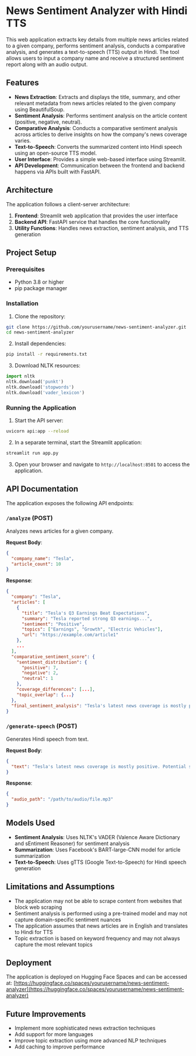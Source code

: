 # News Sentiment Analyzer with Hindi TTS

This web application extracts key details from multiple news articles related to a given company, performs sentiment analysis, conducts a comparative analysis, and generates a text-to-speech (TTS) output in Hindi. The tool allows users to input a company name and receive a structured sentiment report along with an audio output.

## Features

- **News Extraction**: Extracts and displays the title, summary, and other relevant metadata from news articles related to the given company using BeautifulSoup.
- **Sentiment Analysis**: Performs sentiment analysis on the article content (positive, negative, neutral).
- **Comparative Analysis**: Conducts a comparative sentiment analysis across articles to derive insights on how the company's news coverage varies.
- **Text-to-Speech**: Converts the summarized content into Hindi speech using an open-source TTS model.
- **User Interface**: Provides a simple web-based interface using Streamlit.
- **API Development**: Communication between the frontend and backend happens via APIs built with FastAPI.

## Architecture

The application follows a client-server architecture:

1. **Frontend**: Streamlit web application that provides the user interface
2. **Backend API**: FastAPI service that handles the core functionality
3. **Utility Functions**: Handles news extraction, sentiment analysis, and TTS generation

## Project Setup

### Prerequisites

- Python 3.8 or higher
- pip package manager

### Installation

1. Clone the repository:
```bash
git clone https://github.com/yourusername/news-sentiment-analyzer.git
cd news-sentiment-analyzer
```

2. Install dependencies:
```bash
pip install -r requirements.txt
```

3. Download NLTK resources:
```python
import nltk
nltk.download('punkt')
nltk.download('stopwords')
nltk.download('vader_lexicon')
```

### Running the Application

1. Start the API server:
```bash
uvicorn api:app --reload
```

2. In a separate terminal, start the Streamlit application:
```bash
streamlit run app.py
```

3. Open your browser and navigate to `http://localhost:8501` to access the application.

## API Documentation

The application exposes the following API endpoints:

### `/analyze` (POST)

Analyzes news articles for a given company.

**Request Body**:
```json
{
  "company_name": "Tesla",
  "article_count": 10
}
```

**Response**:
```json
{
  "company": "Tesla",
  "articles": [
    {
      "title": "Tesla's Q3 Earnings Beat Expectations",
      "summary": "Tesla reported strong Q3 earnings...",
      "sentiment": "Positive",
      "topics": ["Earnings", "Growth", "Electric Vehicles"],
      "url": "https://example.com/article1"
    },
    ...
  ],
  "comparative_sentiment_score": {
    "sentiment_distribution": {
      "positive": 7,
      "negative": 2,
      "neutral": 1
    },
    "coverage_differences": [...],
    "topic_overlap": {...}
  },
  "final_sentiment_analysis": "Tesla's latest news coverage is mostly positive. Potential stock growth expected."
}
```

### `/generate-speech` (POST)

Generates Hindi speech from text.

**Request Body**:
```json
{
  "text": "Tesla's latest news coverage is mostly positive. Potential stock growth expected."
}
```

**Response**:
```json
{
  "audio_path": "/path/to/audio/file.mp3"
}
```

## Models Used

- **Sentiment Analysis**: Uses NLTK's VADER (Valence Aware Dictionary and sEntiment Reasoner) for sentiment analysis
- **Summarization**: Uses Facebook's BART-large-CNN model for article summarization
- **Text-to-Speech**: Uses gTTS (Google Text-to-Speech) for Hindi speech generation

## Limitations and Assumptions

- The application may not be able to scrape content from websites that block web scraping
- Sentiment analysis is performed using a pre-trained model and may not capture domain-specific sentiment nuances
- The application assumes that news articles are in English and translates to Hindi for TTS
- Topic extraction is based on keyword frequency and may not always capture the most relevant topics

## Deployment

The application is deployed on Hugging Face Spaces and can be accessed at:
[https://huggingface.co/spaces/yourusername/news-sentiment-analyzer](https://huggingface.co/spaces/yourusername/news-sentiment-analyzer)

## Future Improvements

- Implement more sophisticated news extraction techniques
- Add support for more languages
- Improve topic extraction using more advanced NLP techniques
- Add caching to improve performance
